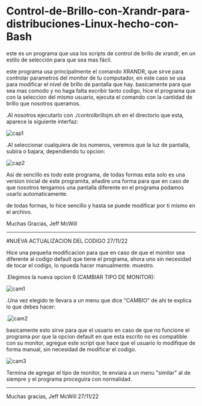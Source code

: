 # Control-de-Brillo-con-Xrandr-para-distribuciones-Linux-hecho-con-Bash
este es un programa que usa los scripts de control de brillo de xrandr, en un estilo de selección para que sea mas fácil.

este programa usa principalmente el comando XRANDR, que sirve para controlar parametros del monitor de tu computador, en este caso se usa
para modificar el nivel de brillo de pantalla que hay. basicamente para que sea mas comodo y no haga falta escribir tanto codigo, hice el
programa que con la seleccion del mismo usuario, ejecuta el comando con la cantidad de brillo que nosotros queramos.

.Al nosotros ejecutarlo con ./controlbrillojm.sh en el directorio que esta, aparece la siguiente interfaz:

![cap1](https://user-images.githubusercontent.com/111131531/204118775-ef03a2a2-2214-47bb-b50e-7f8c59a9db25.png)

.Al seleccionar cualquiera de los numeros, veremos que la luz de pantalla, subira o bajara, dependiendo tu opcion:

![cap2](https://user-images.githubusercontent.com/111131531/204118826-ab4c872e-0c32-42d5-8560-b262c450d31f.png)

Asi de sencillo es todo este programa, de todas formas esta solo es una version inicial de este programita, añadire una forma para que en caso
de que nosotros tengamos una pantalla diferente en el programa podamos usarlo automaticamente.

de todas formas, lo hice sencillo y hasta se puede modificar por ti mismo en el archivo.

Muchas Gracias, Jeff McWill

-------------------------------------------------------

#NUEVA ACTUALIZACION DEL CODIGO 27/11/22

Hice una pequeña modificacion para que en caso de que el monitor sea diferente al codigo default que tiene el programa, ahora uno sin necesidad de 
tocar el codigo, lo npueda hacer manualmente. muestro.

.Elegimos la nueva opcion 6 (CAMBIAR TIPO DE MONITOR):

![cam1](https://user-images.githubusercontent.com/111131531/204149117-7f868086-5c38-4ff6-9bc5-1ef4c44f2192.png)

.Una vez elegido te llevara a un menu que dice "CAMBIO" de ahi te explica lo que debes hacer:

.![cam2](https://user-images.githubusercontent.com/111131531/204149189-a3301b71-42db-4568-a588-0aa71e7e4bbc.png)

basicamente esto sirve para que el usuario en caso de que no funcione el programa por que la opcion default en que esta escrito no es compatible con su
monitor, agregue este script que hace que el usuario lo modifique de forma manual, sin necesidad de modificar el codigo.

![cam3](https://user-images.githubusercontent.com/111131531/204149491-87573bf6-3bc4-4927-979e-98ba3ab4b61c.png)

Termina de agregar el tipo de monitor, te enviara a un menu "similar" al de siempre y el programa proceguira con normalidad.

------------------------------------
Muchas gracias, Jeff McWill 27/11/22

